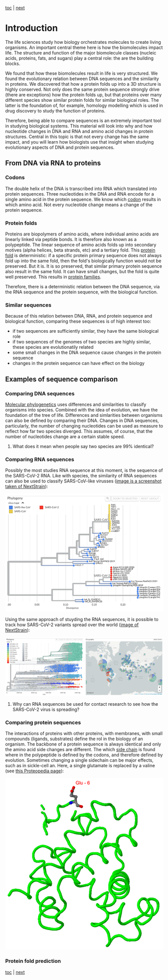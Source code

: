 [toc](./README.md) | [next](comparing.md)

# Introduction

The life sciences study how biology orchestrates molecules to create living organisms.
An important central theme here is how the biomolecules impact life. The structure and
function of the major biomolecule classes (nucleic acids, proteins, fats, and sugars)
play a central role: the are the building blocks.

We found that how these biomolecules result in life is very structured. We found the 
evolutionary relation between DNA sequences and the similarity in proteins. We
discovered that how a protein folds up into a 3D structure is highly conserved. Not 
only does the same protein sequence strongly drive (there are exceptions) how the
protein folds up, but that proteins over many different species show similar protein
folds for similar biological roles. The latter is the foundation of, for example,
homology modelling which is used in drug discovery to study the function of proteins.

Therefore, being able to compare sequences is an extremely important tool in studying
biological systems. This material will look into why and how nucleotide changes in
DNA and RNA and amino acid changes in protein structures. Central in this topic is
that not every change has the same impact, and you will learn how biologists use that
insight when studying evolutionary aspects of DNA and protein sequences.

## From DNA via RNA to proteins

### Codons

The double helix of the DNA is transcribed into RNA which translated into protein sequences.
Three nucleotides in the DNA and RNA encode for a single amino acid in the protein sequence.
We know which [codon](https://en.wikipedia.org/wiki/DNA_and_RNA_codon_tables#Tables) results
in which amino acid. Not every nucleotide change means a change of the protein sequence.

### Protein folds

Proteins are biopolymers of amino acids, where individual amino acids are linearly linked via
peptide bonds. It is therefore also known as a polypeptide. The linear sequence of amino acids
folds up into secondary motives (alpha helices, beta strands,
etc) and a tertiary fold. This [protein fold](https://en.wikipedia.org/wiki/Protein_folding)
is deterministic: if a specific protein primary sequence does not always fold up into the same
fold, then the fold's biologically function would not be preserved. But it is. It is so
preserved, that similar primary protein sequence also result in the same fold. It can have small
changes, but the fold is quite well preserved. This results in [protein families](https://en.wikipedia.org/wiki/Protein_superfamily).

Therefore, there is a deterministic relation between the DNA sequence, via the RNA sequence
and the protein sequence, with the biological function. 

### Similar sequences

Because of this relation between DNA, RNA, and protein sequence and biological function,
comparing these sequences is of high interest too:

* if two sequences are sufficiently similar, they have the same biological role
* if two sequences of the genomes of two species are highly similar, these species are evolutionatily related
* some small changes in the DNA sequence cause changes in the protein sequence
* changes in the protein sequence can have effect on the biology

## Examples of sequence comparison

### Comparing DNA sequences

[Molecular phylogenetics](https://www.ncbi.nlm.nih.gov/books/NBK21122/) uses differences and similarities
to classify organisms into species. Combined with the idea of evolution, we have the foundation of the
tree of life. Differences and simlarities between organisms can also be defined by comparing their DNA.
Changes in DNA sequences, particularly, the number of changing nucleotides can be used as measure to
reflect how far two species diverged. This assumes, of course, that the number of nucleotides change
are a certain stable speed.

1. What does it mean when people say two species are 99% identical? <!-- button onclick="toggleAnswer('q1')">Answer</button><span id="q1" style="visibility: hidden"> http://purl.enanomapper.org/onto/ENM_9000074</span -->

### Comparing RNA sequences

Possibly the most studies RNA sequence at this moment, is the sequence of the SARS-CoV-2 RNA.
Like with species, the similarity of RNA sequences can also be used to classify SARS-CoV-like virusses
([image is a screenshot taken of NextStrain](https://nextstrain.org/groups/blab/sars-like-cov)):

![Phylogenetic tree of the SARS-CoV-like virusses of which the RNA sequences are known](sarscov2-like-virusses.png)

Using the same approach of stuyding the RNA sequences, it is possible to track how SARS-CoV-2 variants
spread over the world ([image of NextStrain]()):

![Phylogenetic tree of SARS-CoV-2 variants](sarscov2-variants.png)

1. Why can RNA sequences be used for contact research to see how the SARS-CoV-2 virus is spreading? <!-- button onclick="toggleAnswer('q1')">Answer</button><span id="q1" style="visibility: hidden"> http://purl.enanomapper.org/onto/ENM_9000074</span -->

### Comparing protein sequences

The interactions of proteins with other proteins, with membranes, with small compounds (ligands, substrates) define
the rol in the biology of an organism. The backbone of a protein sequence is always identical
and only the amino acid side changes are different. The which [side chain](https://en.wikipedia.org/wiki/Amino_acid)
is found where in the polypeptide is defined by the codons, and therefore defined by evolution. Sometimes changing
a single sidechain can be major effects, such as in sickle-cell an. Here, a single glutamate is replaced by a valine
(see [this Proteopedia page](https://proteopedia.org/wiki/index.php/Hemoglobin)):

![Screenshot of β hemoglobin monomer with the glutamate highlighted](glutamate.png)

### Protein fold prediction



[toc](./README.md) | [next](comparing.md)


